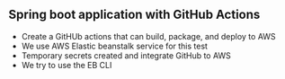 ## Spring boot application with GitHub Actions

- Create a GitHUb actions that can build, package, and deploy to AWS
- We use AWS Elastic beanstalk service for this test
- Temporary secrets created and integrate GitHub to AWS
- We try to use the EB CLI 